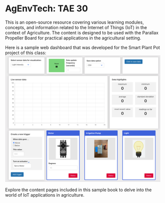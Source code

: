 # AgEnvTech: TAE 30

This is an open-source resource covering various learning modules, concepts, and information related to the Internet of Things (IoT) in the context of Agriculture. The content is designed to be used with the Parallax Propeller Board for practical applications in the agricultural setting.

Here is a sample web dashboard that was developed for the Smart Plant Pot project of this class:
![IoT Dashboard](images/book/other/dashboard.png)

Explore the content pages included in this sample book to delve into the world of IoT applications in agriculture.

```{tableofcontents}
```

